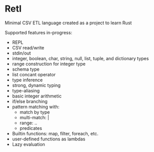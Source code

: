 # Retl
Minimal CSV ETL language created as a project to learn Rust

Supported features in-progress:
- REPL
- CSV read/write
- stdin/out
- integer, boolean, char, string, null, list, tuple, and dictionary types
- range construction for integer type
- schema type
- list concant operator
- type inference
- strong, dynamic typing
- type-aliasing
- basic integer arithmetic
- if/else branching
- pattern matching with:
  * match by type
  * multi-match: |
  * range: ..
  * predicates
- Builtin functions: map, filter, foreach, etc.
- user-defined functions as lambdas
- Lazy evaluation